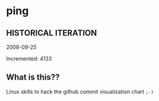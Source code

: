 # ping

## HISTORICAL ITERATION
2008-09-25

Incremented: 4133

## What is this?? 
Linux skills to hack the github commit visualization chart `;-)`
